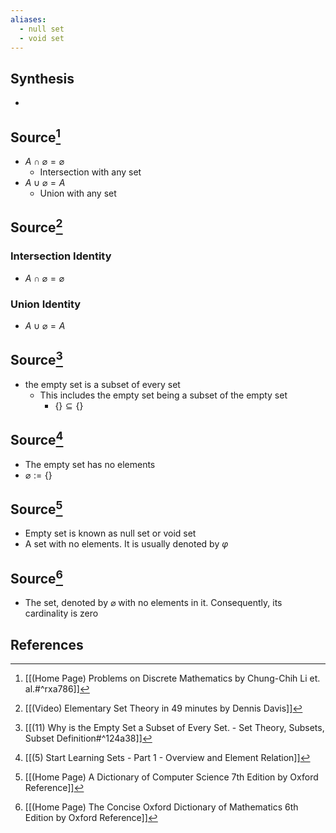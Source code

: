 ```yaml
---
aliases:
  - null set
  - void set
---
```

## Synthesis
- 
## Source[^1]
- $A \cap \varnothing = \varnothing$
	- Intersection with any set
- $A \cup \varnothing = A$
	- Union with any set

## Source[^2]
### Intersection Identity
- $A \cap \varnothing = \varnothing$
### Union Identity
- $A \cup \varnothing = A$
## Source[^3]
- the empty set is a subset of every set
	- This includes the empty set being a subset of the empty set
		- $\{\} \subseteq \{\}$

## Source[^4]
- The empty set has no elements
- $\varnothing := \{\}$

## Source[^5]
- Empty set is known as null set or void set
- A set with no elements. It is usually denoted by $\varphi$

## Source[^6]
- The set, denoted by $\varnothing$ with no elements in it. Consequently, its cardinality is zero
## References

[^1]: [[(Home Page) Problems on Discrete Mathematics by Chung-Chih Li et. al.#^rxa786]]
[^2]: [[(Video) Elementary Set Theory in 49 minutes by Dennis Davis]]
[^3]: [[(11) Why is the Empty Set a Subset of Every Set. - Set Theory, Subsets, Subset Definition#^124a38]]
[^4]: [[(5) Start Learning Sets - Part 1 - Overview and Element Relation]]
[^5]:  [[(Home Page) A Dictionary of Computer Science 7th Edition by Oxford Reference]]
[^6]: [[(Home Page) The Concise Oxford Dictionary of Mathematics 6th Edition by Oxford Reference]]